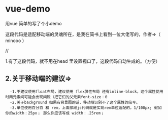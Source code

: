 # vue-demo
用vue 简单的写了个小demo

这段代码是适配移动端的灵魂所在，是我在简书上看到一位大佬写的，作者=>（ minooo ）

//<script> !function(e){function t(a){if(i[a])return i[a].exports;var n=i[a]={exports:{},id:a,loaded:!1};return e[a].call(n.exports,n,n.exports,t),n.loaded=!0,n.exports}var i={};return t.m=e,t.c=i,t.p="",t(0)}([function(e,t){"use strict";Object.defineProperty(t,"__esModule",{value:!0});var i=window;t["default"]=i.flex=function(normal,e,t){var a=e||100,n=t||1,r=i.document,o=navigator.userAgent,d=o.match(/Android[\S\s]+AppleWebkit/(\d{3})/i),l=o.match(/U3/((\d+|.){5,})/i),c=l&&parseInt(l[1].split(".").join(""),10)>=80,p=navigator.appVersion.match(/(iphone|ipad|ipod)/gi),s=i.devicePixelRatio||1;p||d&&d[1]>534||c||(s=1);var u=normal?1:1/s,m=r.querySelector('meta[name="viewport"]');m||(m=r.createElement("meta"),m.setAttribute("name","viewport"),r.head.appendChild(m)),m.setAttribute("content","width=device-width,user-scalable=no,initial-scale="+u+",maximum-scale="+u+",minimum-scale="+u),r.documentElement.style.fontSize=normal?"50px": a/2sn+"px"},e.exports=t["default"]}]); flex(false,100, 1);</script>

1.有了这段代码，就不用在head 里设置视口了，这段代码自动生成的。（方便）

  2.关于移动端的建议=>  
  ------------------
      -1.不建议使用float布局，建议使用 flex弹性布局 还有inline-block，这个属性使用时两元素间可能会出现间隙（把它们的父元素font-size：0  
	  -2.关于background 如果有背景图的话，移动端识别不了这个属性的简写。  
	  -3.单位使用百分百 和 rem，上面那段js代码就是实现rem单位适配的，1/100px; 假如你的width：25px； 那么你应该写成 width：.25rem；  
	    
		  
		    
			
